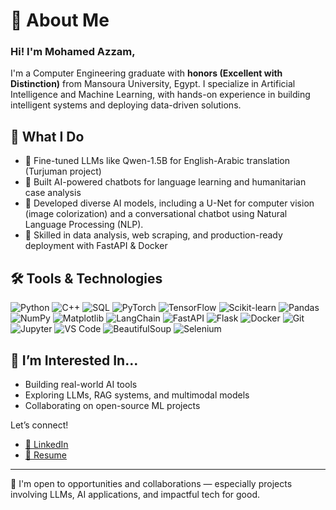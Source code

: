# 👋 About Me

### Hi! I'm Mohamed Azzam, 
I'm a Computer Engineering graduate with **honors (Excellent with Distinction)** from Mansoura University, Egypt. I specialize in Artificial Intelligence and Machine Learning, with hands-on experience in building intelligent systems and deploying data-driven solutions.

## 🧠 What I Do

- 🤖 Fine-tuned LLMs like Qwen-1.5B for English-Arabic translation (Turjuman project)
- 💬 Built AI-powered chatbots for language learning and humanitarian case analysis
- 🎨  Developed diverse AI models, including a U-Net for computer vision (image colorization) and a conversational chatbot using Natural Language Processing (NLP).
- 🧪 Skilled in data analysis, web scraping, and production-ready deployment with FastAPI & Docker

## 🛠️ Tools & Technologies

![Python](https://img.shields.io/badge/Python-3776AB?style=for-the-badge&logo=python&logoColor=white)
![C++](https://img.shields.io/badge/C++-00599C?style=for-the-badge&logo=c%2B%2B&logoColor=white)
![SQL](https://img.shields.io/badge/SQL-4479A1?style=for-the-badge&logo=postgresql&logoColor=white)
![PyTorch](https://img.shields.io/badge/PyTorch-EE4C2C?style=for-the-badge&logo=pytorch&logoColor=white)
![TensorFlow](https://img.shields.io/badge/TensorFlow-FF6F00?style=for-the-badge&logo=tensorflow&logoColor=white)
![Scikit-learn](https://img.shields.io/badge/Scikit--learn-F7931E?style=for-the-badge&logo=scikit-learn&logoColor=white)
![Pandas](https://img.shields.io/badge/Pandas-150458?style=for-the-badge&logo=pandas&logoColor=white)
![NumPy](https://img.shields.io/badge/NumPy-013243?style=for-the-badge&logo=numpy&logoColor=white)
![Matplotlib](https://img.shields.io/badge/Matplotlib-11557C?style=for-the-badge&logo=matplotlib&logoColor=white)
![LangChain](https://img.shields.io/badge/LangChain-1F2937?style=for-the-badge)
![FastAPI](https://img.shields.io/badge/FastAPI-009688?style=for-the-badge&logo=fastapi&logoColor=white)
![Flask](https://img.shields.io/badge/Flask-000000?style=for-the-badge&logo=flask&logoColor=white)
![Docker](https://img.shields.io/badge/Docker-2496ED?style=for-the-badge&logo=docker&logoColor=white)
![Git](https://img.shields.io/badge/Git-F05032?style=for-the-badge&logo=git&logoColor=white)
![Jupyter](https://img.shields.io/badge/Jupyter-F37626?style=for-the-badge&logo=jupyter&logoColor=white)
![VS Code](https://img.shields.io/badge/VS%20Code-007ACC?style=for-the-badge&logo=visual-studio-code&logoColor=white)
![BeautifulSoup](https://img.shields.io/badge/BeautifulSoup-FFC107?style=for-the-badge)
![Selenium](https://img.shields.io/badge/Selenium-43B02A?style=for-the-badge&logo=selenium&logoColor=white)



## 🚀 I’m Interested In...

- Building real-world AI tools
- Exploring LLMs, RAG systems, and multimodal models
- Collaborating on open-source ML projects


Let’s connect!
- [🔗 LinkedIn](https://www.linkedin.com/in/mohamed-azzam-61407a227/)  
- [📄 Resume](https://www.canva.com/design/DAGpfQXMKvQ/aL7jfcLFiPo3IWnyWbEbvA/view?utm_content=DAGpfQXMKvQ&utm_campaign=designshare&utm_medium=link2&utm_source=uniquelinks&utlId=h585051dcd8)

---

🚀 I'm open to opportunities and collaborations — especially projects involving LLMs, AI applications, and impactful tech for good.
